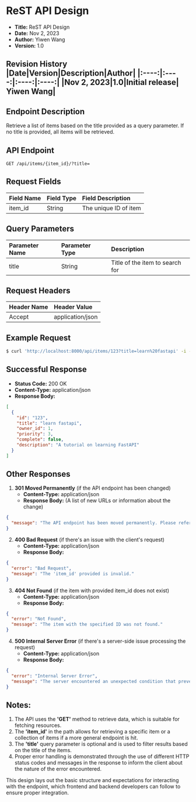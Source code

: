 # ReST API Design
- **Title:** ReST API Design
- **Date:** Nov 2, 2023
- **Author:** Yiwen Wang
- **Version:** 1.0

**Revision History**
|Date|Version|Description|Author|
|:----:|:----:|:----:|:----:|
|Nov 2, 2023|1.0|Initial release| Yiwen Wang|
-------------


## Endpoint Description
Retrieve a list of items based on the title provided as a query parameter. If no title is provided, all items will be retrieved.

## API Endpoint
```
GET /api/items/{item_id}/?title=
```

## Request Fields
| Field Name  | Field Type  | Field Description    |
|:------------|:------------|:---------------------|
| item_id     | String      | The unique ID of item|

## Query Parameters
| Parameter Name | Parameter Type | Description            |
|:---------------|:---------------|:-----------------------|
| title     | String      | Title of the item to search for|

## Request Headers
| Header Name | Header Value     |
|:------------|:-----------------|
| Accept      | application/json | 

## Example Request
```sh
$ curl 'http://localhost:8000/api/items/123?title=learn%20fastapi' -i -H 'Accept: application/json'
```

## Successful Response
- **Status Code:** 200 OK
- **Content-Type:** application/json
- **Response Body:**

```json
[
  {
    "id": "123",
    "title": "learn fastapi",
    "owner_id": 1,
    "priority": 3,
    "complete": false,
    "description": "A tutorial on learning FastAPI"
  }
]
```

## Other Responses
1. **301 Moved Permanently** (if the API endpoint has been changed)
    - **Content-Type:** application/json
    - **Response Body:** (A list of new URLs or information about the change)
```json
{
  "message": "The API endpoint has been moved permanently. Please refer to the documentation for the new endpoint."
}
```

2. **400 Bad Request** (if there's an issue with the client's request)
    - **Content-Type:** application/json
    - **Response Body:**
```json
{
  "error": "Bad Request",
  "message": "The 'item_id' provided is invalid."
}
```

3. **404 Not Found** (if the item with provided item_id does not exist)
    - **Content-Type:** application/json
    - **Response Body:**
```json
{
  "error": "Not Found",
  "message": "The item with the specified ID was not found."
}
```

4. **500 Internal Server Error** (if there's a server-side issue processing the request)
    - **Content-Type:** application/json
    - **Response Body:**
```json
{
  "error": "Internal Server Error",
  "message": "The server encountered an unexpected condition that prevented it from fulfilling the request."
}
```
    


## Notes:
1. The API uses the **'GET'** method to retrieve data, which is suitable for fetching resources.
2. The **'item_id'** in the path allows for retrieving a specific item or a collection of items if a more general endpoint is hit.
3. The **'title'** query parameter is optional and is used to filter results based on the title of the items.
4. Proper error handling is demonstrated through the use of different HTTP status codes and messages in the response to inform the client about the nature of the error encountered.

This design lays out the basic structure and expectations for interacting with the endpoint, which frontend and backend developers can follow to ensure proper integration.




